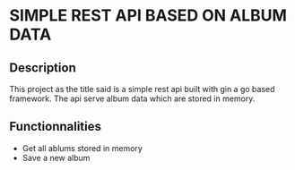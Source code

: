 # SIMPLE REST API BASED ON ALBUM DATA

## Description
This project as the title said is a simple rest api built with gin a go based framework. The api serve album data which are stored in memory.

## Functionnalities
- Get all ablums stored in memory
- Save a new album
